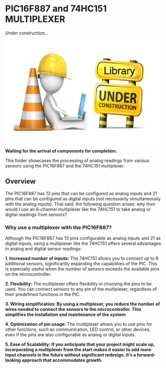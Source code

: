 # PIC16F887 and 74HC151 MULTIPLEXER 

Under construction...

![Under construction...](../../../images/under_construction.png)

**Waiting for the arrival of components for completion.**


This folder showcases the processing of analog readings from various sensors using the PIC16F887 and the 74HC151 multiplexer.


## Overview 

The PIC16F887 has 13 pins that can be configured as analog inputs and 21 pins that can be configured as digital inputs (not necessarily simultaneously with the analog inputs). That said, the following question arises: why then would I use an 8-channel multiplexer like the 74HC151 to take analog or digital readings from sensors?


### Why use a multiplexer with the PIC16F887?

Although the PIC16F887 has 13 pins configurable as analog inputs and 21 as digital inputs, using a multiplexer like the 74HC151 offers several advantages in analog and digital sensor readings:

**1. Increased number of inputs:** The 74HC151 allows you to connect up to 8 additional sensors, significantly expanding the capabilities of the PIC. This is especially useful when the number of sensors exceeds the available pins on the microcontroller.

**2. Flexibility:** The multiplexer offers flexibility in choosing the pins to be used. You can connect sensors to any pin of the multiplexer, regardless of their predefined functions in the PIC.

**3. Wiring simplification: By using a multiplexer, you reduce the number of wires needed to connect the sensors to the microcontroller. This simplifies the installation and maintenance of the system**.

**4. Optimization of pin usage:** The multiplexer allows you to use pins for other functions, such as communication, LED control, or other devices, even if the pins are also configurable as analog or digital inputs.

**5. Ease of Scalability: If you anticipate that your project might scale up, incorporating a multiplexer from the start makes it easier to add more input channels in the future without significant redesign. It’s a forward-looking approach that accommodates growth**.


